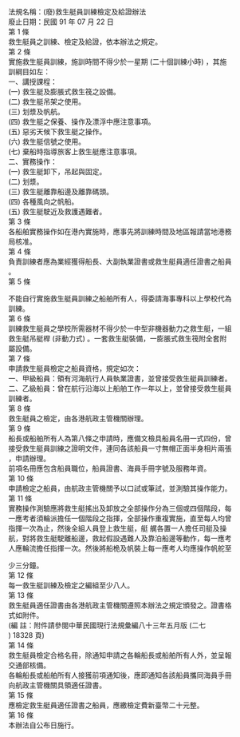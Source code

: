 法規名稱：(廢)救生艇員訓練檢定及給證辦法  
廢止日期：民國 91 年 07 月 22 日  
第 1 條  
救生艇員之訓練、檢定及給證，依本辦法之規定。  
第 2 條  
實施救生艇員訓練，施訓時間不得少於一星期 (二十個訓練小時) ，其施  
訓綱目如左：  
一、講授課程：  
(一) 救生艇及膨脹式救生筏之設備。  
(二) 救生艇吊架之使用。  
(三) 划漿及帆航。  
(四) 救生艇之保養、操作及漂浮中應注意事項。  
(五) 惡劣天候下救生艇之操作。  
(六) 救生艇信號之使用。  
(七) 棄船時指導旅客上救生艇應注意事項。  
二、實務操作：  
(一) 救生艇卸下，吊起與固定。  
(二) 划漿。  
(三) 救生艇離靠船邊及離靠碼頭。  
(四) 各種風向之帆船。  
(五) 救生艇駛近及救護遇難者。  
第 3 條  
各船舶實務操作如在港內實施時，應事先將訓練時間及地區報請當地港務  
局核准。  
第 4 條  
負責訓練者應為業經獲得船長、大副執業證書或救生艇員適任證書之船員  
。  
第 5 條  


不能自行實施救生艇員訓練之船舶所有人，得委請海事專科以上學校代為  
訓練。  
第 6 條  
訓練救生艇員之學校所需器材不得少於一中型非機器動力之救生艇，一組  
救生艇吊艇桿 (非動力式) 。一套救生艇裝備，一膨脹式救生筏附全套附  
屬設備。  
第 7 條  
申請救生艇員檢定之船員資格，規定如次：  
一、甲級船員：領有河海航行人員執業證書，並曾接受救生艇員訓練者。  
二、乙級船員：曾在航行沿海以上船舶工作一年以上，並曾接受救生艇員  
訓練者。  
第 8 條  
救生艇員之檢定，由各港航政主管機關辦理。  
第 9 條  
船長或船舶所有人為第八條之申請時，應備文檢具船員名冊一式四份，曾  
接受救生艇員訓練之證明文件，連同各該船員一寸無帽正面半身相片兩張  
，申請辦理。  
前項名冊應包含船員職位，船員證書、海員手冊字號及服務年資。  
第 10 條  
申請檢定之船員，由航政主管機關予以口試或筆試，並測驗其操作能力。  
第 11 條  
實務操作測驗應將救生艇搖出及卸放之全部操作分為三個或四個階段，每  
一應考者須輪派擔任一個階段之指揮，全部操作重複實施，直至每人均曾  
指揮一次為止，然後全組人員登上救生艇，艇 艉各置一人擔任司艇及操  
航，對將救生艇駛離船邊，救起假設遇難人及靠泊船邊等動作，每一應考  
人應輪流擔任指揮一次。然後將船桅及帆裝上每一應考人均應操作帆舵至  


少三分鐘。  
第 12 條  
每一救生艇訓練及檢定之編組至少八人。  
第 13 條  
救生艇員適任證書由各港航政主管機關遵照本辦法之規定頒發之。證書格  
式如附件。  
(編 註：附件請參閱中華民國現行法規彙編八十三年五月版 (二七  
) 18328 頁)  
第 14 條  
救生艇員檢定合格名冊，除通知申請之各輪船長或船舶所有人外，並呈報  
交通部核備。  
各輪船長或船舶所有人接獲前項通知後，應即通知各該船員攜同海員手冊  
向航政主管機關具領適任證書。  
第 15 條  
應檢定救生艇員適任證書之船員，應繳檢定費新臺幣二十元整。  
第 16 條  
本辦法自公布日施行。  


